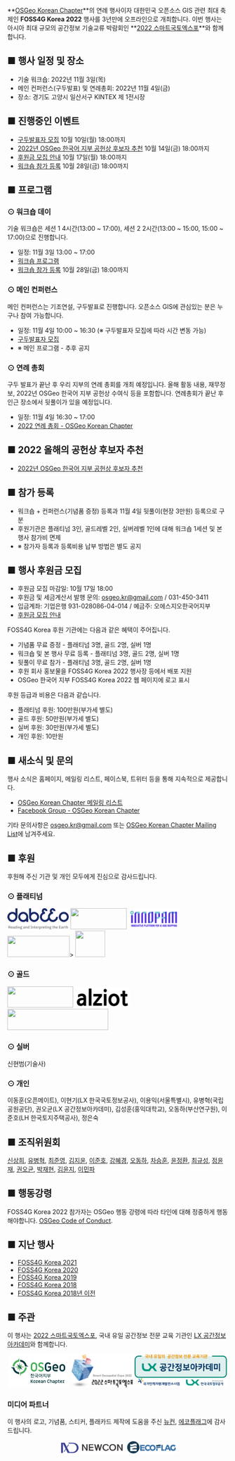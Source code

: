 
**[OSGeo Korean Chapter](https://www.osgeo.kr/)**의 연례 행사이자 대한민국 오픈소스 GIS 관련 최대 축제인 **FOSS4G Korea 2022** 행사를 3년만에 오프라인으로 개최합니다.
이번 행사는 아시아 최대 규모의 공간정보 기술교류 박람회인 **[2022 스마트국토엑스포](https://smartgeoexpo.kr)**와 함께합니다.

## ■ 행사 일정 및 장소
 - 기술 워크숍: 2022년 11월 3일(목)
 - 메인 컨퍼런스(구두발표) 및 연례총회: 2022년 11월 4일(금)
 - 장소: 경기도 고양시 일산서구 KINTEX 제 1전시장
 
## ■ 진행중인 이벤트
 - [구두발표자 모집](https://forms.gle/kyZ8HsH7W3J2J63U8) 10월 10일(월) 18:00까지
 - [2022년 OSGeo 한국어 지부 공헌상 후보자 추천](https://forms.gle/EAT2KrU5ndBYaBPEA) 10월 14일(금) 18:00까지
 - [후원금 모집 안내](sponsor) 10월 17일(월) 18:00까지
 - [워크숍 참가 등록](https://forms.gle/WSSwm7RLamEbM7RJ9) 10월 28일(금) 18:00까지

## ■ 프로그램

### ⊙ 워크숍 데이
기술 워크숍은 세션 1 4시간(13:00 ~ 17:00), 세션 2 2시간(13:00 ~ 15:00, 15:00 ~ 17:00)으로 진행합니다.
 - 일정: 11월 3일 13:00 ~ 17:00
 - [워크숍 프로그램](workshop)
 - [워크숍 참가 등록](https://forms.gle/WSSwm7RLamEbM7RJ9) 10월 28일(금) 18:00까지

### ⊙ 메인 컨퍼런스
메인 컨퍼런스는 기조연설, 구두발표로 진행합니다. 오픈소스 GIS에 관심있는 분은 누구나 참여 가능합니다.
 - 일정: 11월 4일 10:00 ~ 16:30 (※ 구두발표자 모집에 따라 시간 변동 가능)
 - [구두발표자 모집](https://forms.gle/kyZ8HsH7W3J2J63U8)
 - ※ 메인 프로그램 - 추후 공지

### ⊙ 연례 총회
구두 발표가 끝난 후 우리 지부의 연례 총회를 개최 예정입니다. 올해 활동 내용, 재무정보, 2022년 OSGeo 한국어 지부 공헌상 수여식 등을 포함합니다.
연례총회가 끝난 후 인근 장소에서 뒷풀이가 있을 예정입니다.
 - 일정: 11월 4일 16:30 ~ 17:00
 - [2022 연례 총회 - OSGeo Korean Chapter](https://docs.google.com/presentation/d/1gdH4qoJ8ipOAFa1NE0vYIqqHOfhkrj94WHPKpqDj1xw/)

## ■ 2022 올해의 공헌상 후보자 추천
 - [2022년 OSGeo 한국어 지부 공헌상 후보자 추천](https://forms.gle/EAT2KrU5ndBYaBPEA)
 
## ■ 참가 등록
 - 워크숍 + 컨퍼런스(기념품 증정) 등록과 11월 4일 뒷풀이(현장 3만원) 등록으로 구분
 - 후원기관은 플래티넘 3인, 골드레벨 2인, 실버레벨 1인에 대해 워크숍 1세션 및 본 행사 참가비 면제
 - ※ 참가자 등록과 등록비용 납부 방법은 별도 공지

## ■ 행사 후원금 모집
 - 후원금 모집 마감일: 10월 17일 18:00
 - 후원금 및 세금계산서 발행 문의: [osgeo.kr@gmail.com](mailto:osgeo.kr@gmail.com) / 031-450-3411
 - 입금계좌: 기업은행 931-028086-04-014  / 예금주: 오에스지오한국어지부
 - [후원금 모집 안내](sponsor)

FOSS4G Korea 후원 기관에는 다음과 같은 혜택이 주어집니다.

 - 기념품 무료 증정 - 플래티넘 3명, 골드 2명, 실버 1명
 - 워크숍 및 본 행사 무료 등록 - 플래티넘 3명, 골드 2명, 실버 1명
 - 뒷풀이 무료 참가 - 플래티넘 3명, 골드 2명, 실버 1명
 - 후원 회사 홍보물을 FOSS4G Korea 2022 행사장 등에서 배포 지원
 - OSGeo 한국어 지부 FOSS4G Korea 2022 웹 페이지에 로고 표시

후원 등급과 비용은 다음과 같습니다.

 - 플래티넘 후원: 100만원(부가세 별도)
 - 골드 후원: 50만원(부가세 별도)
 - 실버 후원: 30만원(부가세 별도)
 - 개인 후원: 10만원

## ■ 새소식 및 문의
행사 소식은 홈페이지, 메일링 리스트, 페이스북, 트위터 등을 통해 지속적으로 제공합니다.
 - [OSGeo Korean Chapter 메일링 리스트](http://groups.google.com/group/osgeo-kr)
 - [Facebook Group - OSGeo Korean Chapter](https://www.facebook.com/groups/OSGeoKR)
 
기타 문의사항은 [osgeo.kr@gmail.com](mailto:osgeo.kr@gmail.com) 또는 [OSGeo Korean Chapter Mailing List](http://groups.google.com/group/osgeo-kr)에 남겨주세요.


## ■ 후원
후원해 주신 기관 및 개인 모두에게 진심으로 감사드립니다.

### ⊙ 플래티넘
<a href="https://www.dabeeo.com/"><img src="sponsor/dabeeo.png" width="140" height="48"></a>
<a href="https://gaia3d.com/"><img src="sponsor/gaia3d.png" width="128" height="48"></a>
<a href="https://innopam.com/"><img src="sponsor/innopam.png" width="115" height="48"></a>
<a href="http://www.mangosystem.com/"><img src="sponsor/mangosystem.png" width="142" height="48"></a>>
<a href="http://gisutd.com/"><img src="sponsor/GISUnited.png" width="68" height="60"></a>

### ⊙ 골드
<a href="http://www.e-three.co.kr/"><img src="sponsor/e-three.png" width="150" height="48"></a>
<a href="https://alziotsystem.com/"><img src="sponsor/alziot.png" width="126" height="48"></a>
<a href="https://www.si-imaging.com/"><img src="sponsor/siis.png" width="230" height="48"></a>

### ⊙ 실버
신현범(기술사)

### ⊙ 개인
이동훈(오픈메이트), 이현기(LX 한국국토정보공사), 이용익(서울특별시), 유병혁(국립공원공단), 
권오균(LX 공간정보아카데미), 김성훈(홍익대학교), 오동하(부산연구원), 이준호(LH 한국토지주택공사),
정은숙


## ■ 조직위원회
[신상희](mailto:endofcap@gmail.com), [유병혁](mailto:bhyu@knps.or.kr), [최준영](mailto:novacite@gmail.com), [김지윤](mailto:aliasgis@gmail.com), [이준호](mailto:juno1238@gmail.com),
[강혜경](mailto:kang.krihs@gmail.com), [오동하](mailto:dongha@bdi.re.kr), [차승훈](mailto:kacgung@gmail.com), [윤정환](mailto:lenablue12@gmail.com), [최규성](mailto:kyusung.choi@gmail.com), 
[정윤재](mailto:choung12osu@gmail.com), [권오균](mailto:kok02@lx.or.kr), [박재현](mailto:parkj73@gmail.com), [김윤지](mailto:jwithmango@gmail.com), [이민파](mailto:mapplus@gmail.com)

## ■ 행동강령
FOSS4G Korea 2022 참가자는 OSGeo 행동 강령에 따라 타인에 대해 정중하게 행동해야합니다. [OSGeo Code of Conduct](https://www.osgeo.org/code_of_conduct/).

## ■ 지난 행사
 - [FOSS4G Korea 2021](https://foss4g.osgeo.kr/repository/2021/)
 - [FOSS4G Korea 2020](https://foss4g.osgeo.kr/repository/2020/)
 - [FOSS4G Korea 2019](https://www.osgeo.kr/272)
 - [FOSS4G Korea 2018](https://www.osgeo.kr/258)
 - [FOSS4G Korea 2018년 이전](https://www.osgeo.kr/)

## ■ 주관

이 행사는 [2022 스마트국토엑스포](https://smartgeoexpo.kr), 국내 유일 공간정보 전문 교육 기관인 [LX 공간정보 아카데미](https://lxsiedu.or.kr)와 함께합니다.    
<center>
<a href="https://www.osgeo.kr/"><img src="images/osgeo.kr-2022-logo.png" width="139" height="75"></a>
<a href="https://smartgeoexpo.kr/"><img src="images/smartgeoexpo-logo.png" width="140" height="75"></a>
<a href="https://lxsiedu.or.kr/"><img src="sponsor/lxsiedu-logo.png" width="211" height="75"></a>
</center>

### 미디어 파트너
이 행사의 로고, 기념품, 스티커, 플래카드 제작에 도움을 주신 [뉴컨](http://www.newconnect.co.kr/), [에코플래그](http://www.ecoflag.co.kr/)에 감사드립니다.    
<center><a href="http://www.newconnect.co.kr/"><img src="sponsor/newcon.png" width="151" height="30"></a>
<a href="http://www.ecoflag.co.kr/"><img src="sponsor/ecoflag.png" width="114" height="30"></a></center>
